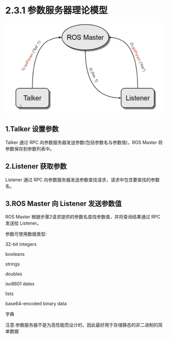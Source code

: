 # 2.3.1 参数服务器理论模型
![参数服务器理论模型](imgs/03ROS通信机制03_参数服务器.jpg)

## 1.Talker 设置参数
Talker 通过 RPC 向参数服务器发送参数(包括参数名与参数值)，ROS Master 将参数保存到参数列表中。

## 2.Listener 获取参数
Listener 通过 RPC 向参数服务器发送参数查找请求，请求中包含要查找的参数名。

## 3.ROS Master 向 Listener 发送参数值
ROS Master 根据步骤2请求提供的参数名查找参数值，并将查询结果通过 RPC 发送给 Listener。

参数可使用数据类型:

32-bit integers

booleans

strings

doubles

iso8601 dates

lists

base64-encoded binary data

字典

注意:参数服务器不是为高性能而设计的，因此最好用于存储静态的非二进制的简单数据